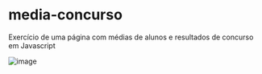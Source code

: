 # media-concurso

Exercício de uma página com médias de alunos e resultados de concurso em Javascript

![image](https://user-images.githubusercontent.com/68011048/227817332-e9346275-ed88-4464-b8be-43199e9689a5.png)
